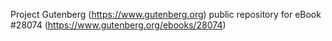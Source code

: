 Project Gutenberg (https://www.gutenberg.org) public repository for eBook #28074 (https://www.gutenberg.org/ebooks/28074)
